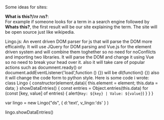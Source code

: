 Some ideas for sites:

**What is this?/מה זה?**:<br>
For example if someone looks for a term in a search engine followed by **Whats this?**, the first result will be our site explaining the term.
The site will be open source just like wikipedia.

Lingo.js:
An event driven DOM parser for js that will parse the DOM more efficaintly.
It will use JQuery for DOM parsing and Vue.js for the element driven system and will combine them toghether so no need for noConfilcts and importing two libraries.
It will parse the DOM and change it using Vue so no need to break your head over it.
also it will take care of popular actions such as documnent.ready() or document.addEventListener('load',function () {}) will be dl(function() {}) also it will change the code form 
to python style.
Here is some code i wrote:
class Lingo {
    constructor(element,data){
        this.element = element;
        this.data = data;
    }
    showDataEntries() {
        const entries = Object.entries(this.data)
        for (const [key, value] of entries) {
            alert(`Key: ${key} | Value: ${value}`)
        }
    }
}

var lingo = new Lingo("ds",
{
    d:'text',
    v_lingo:'ds'
}
)

lingo.showDataEntries()
